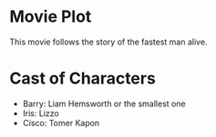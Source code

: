 # Movie Plot

This movie follows the story of the fastest man alive.

# Cast of Characters

- Barry: Liam Hemsworth or the smallest one
- Iris: Lizzo
- Cisco: Tomer Kapon
